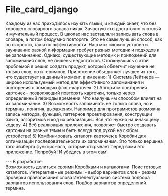 # File_card_django

Каждому из нас приходилось изучать языки, и каждый знает, что без хорошего словарного запаса никак. 
Зачастую это достаточно сложный и мучительный процесс. В школах нас заставляли записывать слова в словарь,
а потом бездумно повторять. Это не самы лучший способ, как по скорости, так и по эффективности. 
Наш моз сложно устроен и заучивание разной информации требует разных методик и подходов к ее запоминанию.
 Однако, существующие методик и приложений для запоминания слов, не лишены недостатков.
Столкнувшись с этой проблемой я решил создать продукт, который облегчит изучение не только слов, но и теримнов.
Приложение обьединяет лучшее из того, что существует на данный момент, а имеенно:
    1) Система Лейтнера — широко используемый метод для эффективного запоминания и повторения с помощью флэш-карточек.
    2) Алгоритм повторения карточек - позволяющий повторять карточки, только через определенный периоды времении. 
        Что наилучшим способом влияет на их запоминание.
    3) Возможность запоминать не только слова, но и термины, понятия, выражения.
        Например для програмистов возможна запись методов, функций, паттернов проектирования, конструкции языка, алгоритмов и код их реализации..
        Все что нужно начинающему кодеру.
    4) Веб реализация приложения, позволяет быстро создавать карточки на разные темы и быть всегда под рукой на любом устройстве!
    5) Комбинировать каталоги карточек в Коробки для оптимизации последовательности их запоминания.
Это только вершина того айзберга функционала, который открывает перед вами это приложение. 
Попробуй! И убедись в этом сам!


--- В разработке:   
     Возможность делиться своими Коробками и каталогами.
     Поис готовых каталогов.
     Интерактивные режимы: 
        - выбор вариантов слов
        - режим проверки правописания слова
     Интелектуальная система подбора вариантов использования слов.
     Подбор вариантов определений термина.
